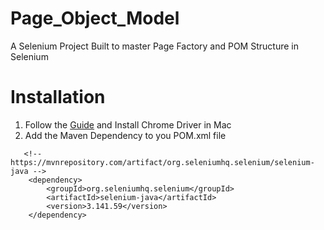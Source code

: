# Page_Object_Model
A Selenium Project Built to master Page Factory and POM Structure in Selenium

# Installation
1. Follow the [Guide](https://www.swtestacademy.com/install-chrome-driver-on-mac/) and  Install Chrome Driver in  Mac
2. Add the Maven Dependency to you POM.xml file
```
   <!-- https://mvnrepository.com/artifact/org.seleniumhq.selenium/selenium-java -->
    <dependency>
        <groupId>org.seleniumhq.selenium</groupId>
        <artifactId>selenium-java</artifactId>
        <version>3.141.59</version>
    </dependency>
```
